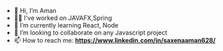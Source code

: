 - 👋 Hi, I’m Aman
- :man_technologist: I've worked on JAVAFX,Spring
- 🌱 I’m currently learning React, Node
- :handshake: I’m looking to collaborate on any Javascript project
- 📫 How to reach me: **https://www.linkedin.com/in/saxenaaman628/**
<!---
saxenaaman628/saxenaaman628 is a ✨ special ✨ repository because its `README.md` (this file) appears on your GitHub profile.
You can click the Preview link to take a look at your changes.
--->
